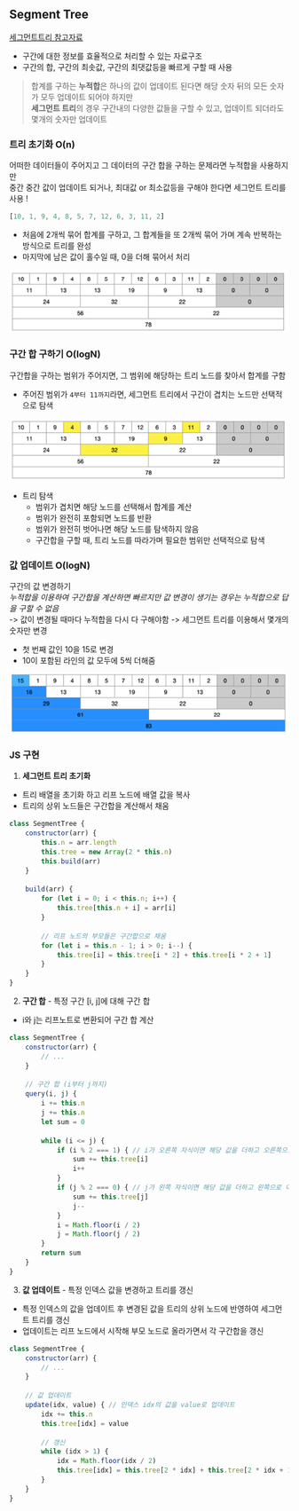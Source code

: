 ## Segment Tree

[세그먼트트리 참고자료](https://wikidocs.net/209446)

- 구간에 대한 정보를 효율적으로 처리할 수 있는 자료구조
- 구간의 합, 구간의 최솟값, 구간의 최댓값등을 빠르게 구할 때 사용

> 합계를 구하는 **누적합**은 하나의 값이 업데이트 된다면 해당 숫자 뒤의 모든 숫자가 모두 업데이트 되어야 하지만    
**세그먼트 트리**의 경우 구간내의 다양한 값들을 구할 수 있고, 업데이트 되더라도 몇개의 숫자만 업데이트


### 트리 초기화 O(n)

어떠한 데이터들이 주어지고 그 데이터의 구간 합을 구하는 문제라면 누적합을 사용하지만    
중간 중간 값이 업데이트 되거나, 최대값 or 최소값등을 구해야 한다면 세그먼트 트리를 사용 !

```jsx
[10, 1, 9, 4, 8, 5, 7, 12, 6, 3, 11, 2]
```

- 처음에 2개씩 묶어 합계를 구하고, 그 합계들을 또 2개씩 묶어 가며 계속 반복하는 방식으로 트리를 완성
- 마지막에 남은 값이 홀수일 때, 0을 더해 묶어서 처리

![segment](../99.image/segment1.png)

### 구간 합 구하기 O(logN)

구간합을 구하는 범위가 주어지면, 그 범위에 해당하는 트리 노드를 찾아서 합계를 구함

- 주어진 범위가 `4부터 11까지`라면, 세그먼트 트리에서 구간이 겹치는 노드만 선택적으로 탐색

![segment](../99.image/segment2.png)

- 트리 탐색
    - 범위가 겹치면 해당 노드를 선택해서 합계를 계산
    - 범위가 완전히 포함되면 노드를 반환
    - 범위가 완전히 벗어나면 해당 노드를 탐색하지 않음
    - 구간합을 구할 때, 트리 노드를 따라가며 필요한 범위만 선택적으로 탐색

### 값 업데이트 O(logN)

구간의 값 변경하기   
*누적합을 이용하여 구간합을 계산하면 빠르지만 값 변경이 생기는 경우는 누적합으로 답을 구할 수 없음*   
-> 값이 변경될 때마다 누적합을 다시 다 구해야함 -> 세그먼트 트리를 이용해서 몇개의 숫자만 변경

- 첫 번째 값인 10을 15로 변경
-  10이 포함된 라인의 값 모두에 5씩 더해줌

![segment](../99.image/segment3.png)

### JS 구현

1. **세그먼트 트리 초기화**

- 트리 배열을 초기화 하고 리프 노드에 배열 값을 복사
- 트리의 상위 노드들은 구간합을 계산해서 채움

```jsx
class SegmentTree {
    constructor(arr) {
        this.n = arr.length
        this.tree = new Array(2 * this.n)
        this.build(arr)
    }

    build(arr) {
        for (let i = 0; i < this.n; i++) {
            this.tree[this.n + i] = arr[i]
        }

        // 리프 노드의 부모들은 구간합으로 채움
        for (let i = this.n - 1; i > 0; i--) {
            this.tree[i] = this.tree[i * 2] + this.tree[i * 2 + 1]
        }
    }
}
```

2. **구간 합** - 특정 구간 [i, j]에 대해 구간 합

- i와 j는 리프노트로 변환되어 구간 합 계산

```jsx
class SegmentTree {
    constructor(arr) {
        // ...
    }

    // 구간 합 (i부터 j까지)
    query(i, j) {
        i += this.n
        j += this.n
        let sum = 0

        while (i <= j) {
            if (i % 2 === 1) { // i가 오른쪽 자식이면 해당 값을 더하고 오른쪽으로 이동
                sum += this.tree[i]
                i++
            }
            if (j % 2 === 0) { // j가 왼쪽 자식이면 해당 값을 더하고 왼쪽으로 이동
                sum += this.tree[j]
                j--
            }
            i = Math.floor(i / 2)
            j = Math.floor(j / 2)
        }
        return sum
    }
}
```

3. **값 업데이트** - 특정 인덱스 값을 변경하고 트리를 갱신

- 특정 인덱스의 값을 업데이트 후 변경된 값을 트리의 상위 노드에 반영하여 세그먼트 트리를 갱신
- 업데이트는 리프 노드에서 시작해 부모 노드로 올라가면서 각 구간합을 갱신

```jsx
class SegmentTree {
    constructor(arr) {
        // ...
    }

    // 값 업데이트
    update(idx, value) { // 인덱스 idx의 값을 value로 업데이트
        idx += this.n
        this.tree[idx] = value

        // 갱신
        while (idx > 1) {
            idx = Math.floor(idx / 2)
            this.tree[idx] = this.tree[2 * idx] + this.tree[2 * idx + 1]
        }
    }
}
```